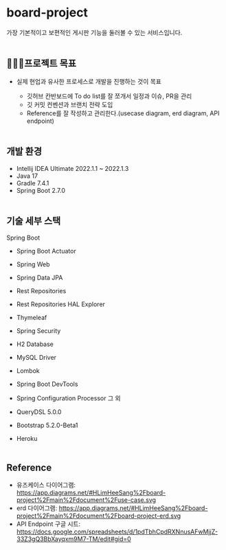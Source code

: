 # board-project

가장 기본적이고 보편적인 게시판 기능을 둘러볼 수 있는 서비스입니다.
<br/><br/>

## 🏃🏻‍♂️프로젝트 목표
* 실제 현업과 유사한 프로세스로 개발을 진행하는 것이 목표

  * 깃허브 칸반보드에 To do list를 잘 쪼개서 일정과 이슈, PR을 관리
  * 깃 커밋 컨벤션과 브랜치 전략 도입
  * Reference를 잘 작성하고 관리한다.(usecase diagram, erd diagram, API endpoint)
<br/><br/>

## 개발 환경

* Intellij IDEA Ultimate 2022.1.1 ~ 2022.1.3
* Java 17
* Gradle 7.4.1
* Spring Boot 2.7.0
<br/><br/>

## 기술 세부 스택

Spring Boot

* Spring Boot Actuator
* Spring Web
* Spring Data JPA
* Rest Repositories
* Rest Repositories HAL Explorer
* Thymeleaf
* Spring Security
* H2 Database
* MySQL Driver
* Lombok
* Spring Boot DevTools
* Spring Configuration Processor
그 외

* QueryDSL 5.0.0
* Bootstrap 5.2.0-Beta1
* Heroku
<br/><br/>

## Reference

* 유즈케이스 다이어그램: https://app.diagrams.net/#HLimHeeSang%2Fboard-project%2Fmain%2Fdocument%2Fuse-case.svg
* erd 다이어그램: https://app.diagrams.net/#HLimHeeSang%2Fboard-project%2Fmain%2Fdocument%2Fboard-project-erd.svg
* API Endpoint 구글 시트: https://docs.google.com/spreadsheets/d/1pdTbhCpdRXNnusAFwMjjZ-33Z3gQ3BbXayqxm9M7-TM/edit#gid=0
